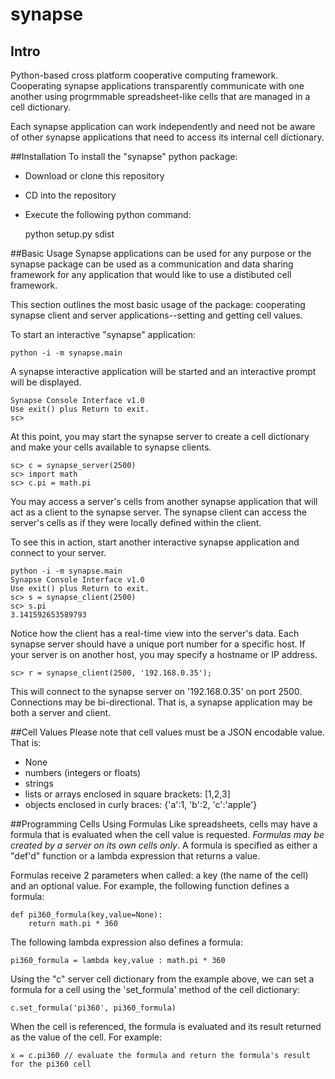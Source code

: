 # synapse
## Intro
Python-based cross platform cooperative computing framework.
Cooperating synapse applications transparently communicate
with one another using progrmmable spreadsheet-like cells
that are managed in a cell dictionary.

Each synapse application can work independently and need
not be aware of other synapse applications that need to
access its internal cell dictionary.

##Installation
To install the "synapse" python package:

* Download or clone this repository
* CD into the repository
* Execute the following python command:

    python setup.py sdist

##Basic Usage
Synapse applications can be used for any purpose or the
synapse package can be used as a communication and data
sharing framework for any application that would like to
use a distibuted cell framework.

This section outlines the most basic usage of the package:
cooperating synapse client and server applications--setting
and getting cell values.

To start an interactive "synapse" application:

    python -i -m synapse.main

A synapse interactive application will be started and
an interactive prompt will be displayed.

    Synapse Console Interface v1.0
    Use exit() plus Return to exit.
    sc>

At this point, you may start the synapse server to create a cell dictionary and
make your cells available to synapse clients.

    sc> c = synapse_server(2500)
    sc> import math
    sc> c.pi = math.pi

You may access a server's cells from another synapse application that
will act as a client to the synapse server. The synapse client can
access the server's cells as if they were locally defined within the
client.

To see this in action, start another interactive synapse application and connect to your server.

    python -i -m synapse.main
    Synapse Console Interface v1.0
    Use exit() plus Return to exit.
    sc> s = synapse_client(2500)
    sc> s.pi
    3.141592653589793

Notice how the client has a real-time view into the server's data.
Each synapse server should have a unique port number for a specific host.
If your server is on another host, you may specify a hostname or IP address.

    sc> r = synapse_client(2500, '192.168.0.35');

This will connect to the synapse server on '192.168.0.35' on port 2500.
Connections may be bi-directional.  That is, a synapse application may be both a server and client.

##Cell Values
Please note that cell values must be a JSON encodable value.  That is:
* None
* numbers (integers or floats)
* strings
* lists or arrays enclosed in square brackets: [1,2,3]
* objects enclosed in curly braces: {'a':1, 'b':2, 'c':'apple'}

##Programming Cells Using Formulas
Like spreadsheets, cells may have a formula that is evaluated when the cell value is requested.
_Formulas may be created by a server on its own cells only_.  A formula is specified as either a
"def'd" function or a lambda expression that returns a value.

Formulas receive 2 parameters when called: a key (the name of the cell) and an optional value.
For example, the following function defines a formula:

    def pi360_formula(key,value=None):
        return math.pi * 360

The following lambda expression also defines a formula:

    pi360_formula = lambda key,value : math.pi * 360

Using the "c" server cell dictionary from the example above, 
we can set a formula for a cell using the 'set_formula' method of the cell dictionary:

    c.set_formula('pi360', pi360_formula)

When the cell is referenced, the formula is evaluated and its result returned as the value of the cell.
For example:

    x = c.pi360 // evaluate the formula and return the formula's result for the pi360 cell

